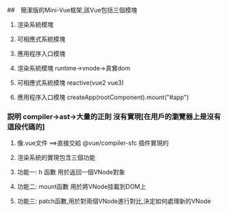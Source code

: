 ##　簡潔版的Mini-Vue框架,該Vue包括三個模塊
1. 渲染系統模塊
2. 可相應式系統模塊
3. 應用程序入口模塊

1. 渲染系統模塊 runtime->vnode->真實dom
2. 可相應式系統模塊 reactive(vue2 vue3)
3. 應用程序入口模塊 createApp(rootComponent).mount("#app")

### 説明 compiler->ast->大量的正則 沒有實現[在用戶的瀏覽器上是沒有這段代碼的]
1. 像.vue文件 ==>直接交給 @vue/compiler-sfc 插件實現的

11. 渲染系統的實現包含三個功能
12. 功能一: h 函數 用於返回一個VNode對象
13. 功能二: mount函數 用於將VNode挂載到DOM上
14. 功能三: patch函數,用於對兩個VNode進行對比,決定如何處理新的VNode